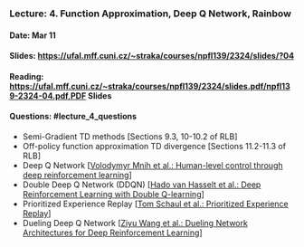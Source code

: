 ### Lecture: 4. Function Approximation, Deep Q Network, Rainbow
#### Date: Mar 11
#### Slides: https://ufal.mff.cuni.cz/~straka/courses/npfl139/2324/slides/?04
#### Reading: https://ufal.mff.cuni.cz/~straka/courses/npfl139/2324/slides.pdf/npfl139-2324-04.pdf,PDF Slides
#### Questions: #lecture_4_questions

- Semi-Gradient TD methods [Sections 9.3, 10-10.2 of RLB]
- Off-policy function approximation TD divergence [Sections 11.2-11.3 of RLB]
- Deep Q Network [[Volodymyr Mnih et al.: Human-level control through deep reinforcement learning](https://storage.googleapis.com/deepmind-media/dqn/DQNNaturePaper.pdf)]
- Double Deep Q Network (DDQN) [[Hado van Hasselt et al.: Deep Reinforcement Learning with Double Q-learning](https://arxiv.org/abs/1509.06461)]
- Prioritized Experience Replay [[Tom Schaul et al.: Prioritized Experience Replay](https://arxiv.org/abs/1511.05952)]
- Dueling Deep Q Network [[Ziyu Wang et al.: Dueling Network Architectures for Deep Reinforcement Learning](https://arxiv.org/abs/1511.06581)]
